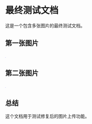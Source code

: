 # 最终测试文档

这是一个包含多张图片的最终测试文档。

## 第一张图片

![第一张图片](images/test.png)

## 第二张图片

![第二张图片](images/large_test.png)

## 总结

这个文档用于测试修复后的图片上传功能。

